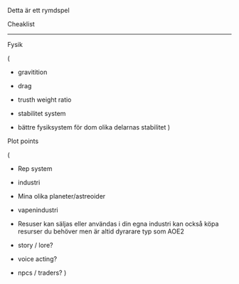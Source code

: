 Detta är ett rymdspel 

Cheaklist
_________

Fysik

(
* gravitition

* drag

* trusth weight ratio

* stabilitet system

* bättre fysiksystem för dom olika delarnas stabilitet
)

Plot points

(
* Rep system

* industri

* Mina olika planeter/astreoider

* vapenindustri

* Resuser kan säljas eller användas i din egna industri kan också köpa resurser du behöver men är altid dyrarare typ som AOE2

* story / lore?

* voice acting?

* npcs / traders?
)
